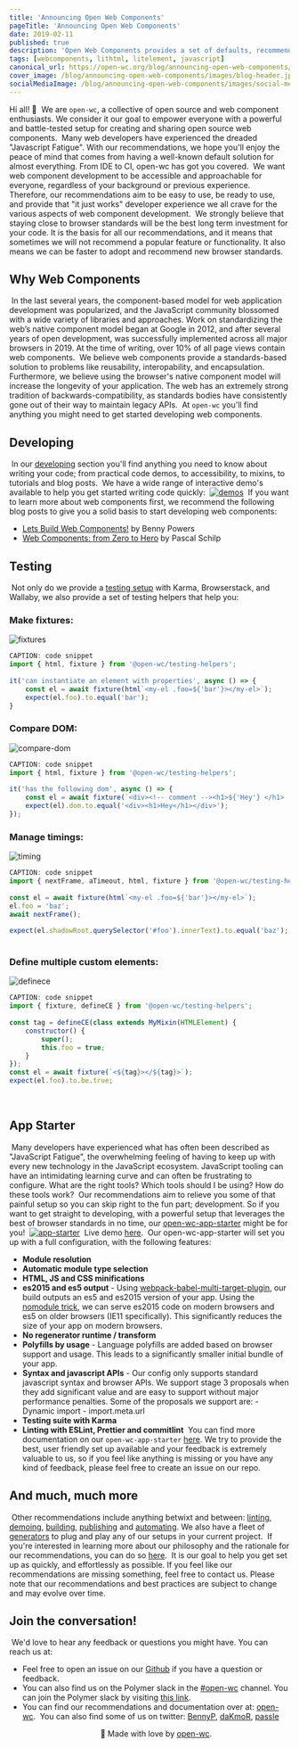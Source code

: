 ```yaml
---
title: 'Announcing Open Web Components'
pageTitle: 'Announcing Open Web Components'
date: 2019-02-11
published: true
description: 'Open Web Components provides a set of defaults, recommendations and tools to help facilitate your Web Component'
tags: [webcomponents, lithtml, litelement, javascript]
canonical_url: https://open-wc.org/blog/announcing-open-web-components/
cover_image: /blog/announcing-open-web-components/images/blog-header.jpg
socialMediaImage: /blog/announcing-open-web-components/images/social-media-image.jpg
---
```


Hi all! 👋
​
We are `open-wc`, a collective of open source and web component enthusiasts. We consider it our goal to empower everyone with a powerful and battle-tested setup for creating and sharing open source web components.
​
Many web developers have experienced the dreaded "Javascript Fatigue". With our recommendations, we hope you'll enjoy the peace of mind that comes from having a well-known default solution for almost everything. From IDE to CI, open-wc has got you covered.
​
We want web component development to be accessible and approachable for everyone, regardless of your background or previous experience. Therefore, our recommendations aim to be easy to use, be ready to use, and provide that "it just works" developer experience we all crave for the various aspects of web component development.
​
We strongly believe that staying close to browser standards will be the best long term investment for your code. It is the basis for all our recommendations, and it means that sometimes we will not recommend a popular feature or functionality. It also means we can be faster to adopt and recommend new browser standards.
​
​

## Why Web Components

​
In the last several years, the component-based model for web application development was popularized, and the JavaScript community blossomed with a wide variety of libraries and approaches. Work on standardizing the web’s native component model began at Google in 2012, and after several years of open development, was successfully implemented across all major browsers in 2019. At the time of writing, over 10% of all page views contain web components.
​
We believe web components provide a standards-based solution to problems like reusability, interopability, and encapsulation. Furthermore, we believe using the browser's native component model will increase the longevity of your application. The web has an extremely strong tradition of backwards-compatibility, as standards bodies have consistently gone out of their way to maintain legacy APIs.
​
At `open-wc` you'll find anything you might need to get started developing web components.
​

## Developing

​
In our [developing](https://open-wc.org/developing/) section you'll find anything you need to know about writing your code; from practical code demos, to accessibility, to mixins, to tutorials and blog posts.
​
We have a wide range of interactive demo's available to help you get started writing code quickly:
​
[![demos](https://i.imgur.com/CHs2d9a.png)](https://open-wc-lit-demos.stackblitz.io/)
​
If you want to learn more about web components first, we recommend the following blog posts to give you a solid basis to start developing web components:
​

- [Lets Build Web Components!](https://dev.to/bennypowers/lets-build-web-components-part-1-the-standards-3e85) by Benny Powers
- [Web Components: from Zero to Hero](https://dev.to/thepassle/web-components-from-zero-to-hero-4n4m) by Pascal Schilp
  ​

## Testing

​
Not only do we provide a [testing setup](https://open-wc.org/testing/testing-karma.html) with Karma, Browserstack, and Wallaby, we also provide a set of testing helpers that help you:
​

### Make fixtures:

![fixtures](https://i.imgur.com/ettoUME.png)

```js
CAPTION: code snippet
import { html, fixture } from '@open-wc/testing-helpers';
​
it('can instantiate an element with properties', async () => {
    const el = await fixture(html`<my-el .foo=${'bar'}></my-el>`);
    expect(el.foo).to.equal('bar');
}
```

### Compare DOM:

![compare-dom](https://i.imgur.com/pjGezjL.png)

```js
CAPTION: code snippet
import { html, fixture } from '@open-wc/testing-helpers';
​
it('has the following dom', async () => {
    const el = await fixture(`<div><!-- comment --><h1>${'Hey'} </h1>  </div>`);
    expect(el).dom.to.equal('<div><h1>Hey</h1></div>');
});
```

### Manage timings:

![timing](https://i.imgur.com/iyE0IKf.png)

```js
CAPTION: code snippet
import { nextFrame, aTimeout, html, fixture } from '@open-wc/testing-helpers';
​
const el = await fixture(html`<my-el .foo=${'bar'}></my-el>`);
el.foo = 'baz';
await nextFrame();
​
expect(el.shadowRoot.querySelector('#foo').innerText).to.equal('baz');
​
```

### Define multiple custom elements:

![definece](https://i.imgur.com/lHUO7BO.png)

```js
CAPTION: code snippet
import { fixture, defineCE } from '@open-wc/testing-helpers';
​
const tag = defineCE(class extends MyMixin(HTMLElement) {
    constructor() {
        super();
        this.foo = true;
    }
});
const el = await fixture(`<${tag}></${tag}>`);
expect(el.foo).to.be.true;
```

​

## App Starter

​
Many developers have experienced what has often been described as "JavaScript Fatigue", the overwhelming feeling of having to keep up with every new technology in the JavaScript ecosystem. JavaScript tooling can have an intimidating learning curve and can often be frustrating to configure. What are the right tools? Which tools should I be using? How do these tools work?
​
Our recommendations aim to relieve you some of that painful setup so you can skip right to the fun part; development. So if you want to get straight to developing, with a powerful setup that leverages the best of browser standards in no time, our [open-wc-app-starter](https://github.com/open-wc/open-wc-starter-app) might be for you!
​
[![app-starter](https://i.imgur.com/HMiq3b4.png)](https://github.com/open-wc/open-wc-starter-app)
​
Live demo [here](https://open-wc-starter-app.netlify.com/).
​
Our open-wc-app-starter will set you up with a full configuration, with the following features:
​

- **Module resolution**
- **Automatic module type selection**
- **HTML, JS and CSS minifications**
- **es2015 and es5 output** - Using [webpack-babel-multi-target-plugin](https://www.npmjs.com/package/webpack-babel-multi-target-plugin), our build outputs an es5 and es2015 version of your app. Using the [nomodule trick](https://jakearchibald.com/2017/es-modules-in-browsers/), we can serve es2015 code on modern browsers and es5 on older browsers (IE11 specifically). This significantly reduces the size of your app on modern browsers.
- **No regenerator runtime / transform**
- **Polyfills by usage** - Language polyfills are added based on browser support and usage. This leads to a significantly smaller initial bundle of your app.
- **Syntax and javascript APIs** - Our config only supports standard javascript syntax and browser APIs. We support stage 3 proposals when they add significant value and are easy to support without major performance penalties. Some of the proposals we support are: - Dynamic import - import.meta.url
- **Testing suite with Karma**
- **Linting with ESLint, Prettier and commitlint**
  ​
  You can find more documentation on our `open-wc-app-starter` [here](https://github.com/open-wc/open-wc). We try to provide the best, user friendly set up available and your feedback is extremely valuable to us, so if you feel like anything is missing or you have any kind of feedback, please feel free to create an issue on our repo.
  ​

## And much, much more

​
Other recommendations include anything betwixt and between: [linting](https://open-wc.org/linting/), [demoing](https://open-wc.org/demoing/), [building](https://open-wc.org/building/), [publishing](https://open-wc.org/publishing/) and [automating](https://open-wc.org/automating/). We also have a fleet of [generators](https://open-wc.org/developing/generator) to plug and play any of our setups in your current project.
​
If you're interested in learning more about our philosophy and the rationale for our recommendations, you can do so [here](https://open-wc.org/about/).
​
It is our goal to help you get set up as quickly, and effortlessly as possible. If you feel like our recommendations are missing something, feel free to contact us. Please note that our recommendations and best practices are subject to change and may evolve over time.
​
​

## Join the conversation!

​
We'd love to hear any feedback or questions you might have. You can reach us at:
​

- Feel free to open an issue on our [Github](https://github.com/open-wc/open-wc) if you have a question or feedback.
  ​
- You can also find us on the Polymer slack in the [#open-wc](https://polymer.slack.com/messages/CE6D9DN05) channel.
  You can join the Polymer slack by visiting [this link](https://join.slack.com/t/polymer/shared_invite/enQtNTAzNzg3NjU4ODM4LTkzZGVlOGIxMmNiMjMzZDM1YzYyMzdiYTk0YjQyOWZhZTMwN2RlNjM5ZDFmZjMxZWRjMWViMDA1MjNiYWFhZWM).
  ​
- You can find our recommendations and documentation over at: [open-wc](https://open-wc.org).
  ​
  You can also find some of us on twitter: [BennyP](https://twitter.com/PowersBenny), [daKmoR](https://twitter.com/daKmoR), [passle](https://twitter.com/passle_)
  ​
  <br>
  <p align="center">
  🚽 Made with love by <a href="https://github.com/open-wc/open-wc">open-wc</a>. </p>
